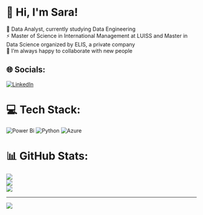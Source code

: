 # 💫 Hi, I'm Sara!
🔭 Data Analyst, currently studying Data Engineering<br>
⚡ Master of Science in International Management at LUISS and Master in Data Science organized by ELIS, a private company<br>
👯 I’m always happy to collaborate with new people


## 🌐 Socials:
[![LinkedIn](https://img.shields.io/badge/LinkedIn-%230077B5.svg?logo=linkedin&logoColor=white)](https://linkedin.com/in/www.linkedin.com/in/eliasara) 

# 💻 Tech Stack:
![Power Bi](https://img.shields.io/badge/power_bi-F2C811?style=for-the-badge&logo=powerbi&logoColor=black)
![Python](https://img.shields.io/badge/python-3670A0?style=for-the-badge&logo=python&logoColor=ffdd54) 
![Azure](https://img.shields.io/badge/azure-%230072C6.svg?style=for-the-badge&logo=microsoftazure&logoColor=white) 

# 📊 GitHub Stats:
![](https://github-readme-stats.vercel.app/api?username=SaraElia&theme=dark&hide_border=false&include_all_commits=false&count_private=false)<br/>
![](https://nirzak-streak-stats.vercel.app/?user=SaraElia&theme=dark&hide_border=false)<br/>
![](https://github-readme-stats.vercel.app/api/top-langs/?username=SaraElia&theme=dark&hide_border=false&include_all_commits=false&count_private=false&layout=compact)

---
[![](https://visitcount.itsvg.in/api?id=SaraElia&icon=0&color=0)](https://visitcount.itsvg.in)

<!-- Proudly created with GPRM ( https://gprm.itsvg.in ) -->
